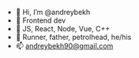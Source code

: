- 👋 Hi, I’m @andreybekh
- 👀 Frontend dev
- 🌱 JS, React, Node, Vue, C++
- 💞️ Runner, father, petrolhead, he/his
- 📫 andreybekh90@gmail.com

<!---
andreybekh/andreybekh is a ✨ special ✨ repository because its `README.md` (this file) appears on your GitHub profile.
You can click the Preview link to take a look at your changes.
--->
